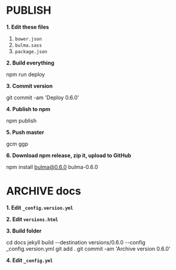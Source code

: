 # PUBLISH

**1. Edit these files**

1. `bower.json`
2. `bulma.sass`
3. `package.json`

**2. Build everything**

npm run deploy

**3. Commit version**

git commit -am 'Deploy 0.6.0'

**4. Publish to npm**

npm publish

**5. Push master**

gcm
ggp

**6. Download npm release, zip it, upload to GitHub**

npm install bulma@0.6.0
bulma-0.6.0

# ARCHIVE docs

**1. Edit `_config.version.yml`**

**2. Edit `versions.html`**

**3. Build folder**

cd docs
jekyll build --destination versions/0.6.0 --config _config.version.yml
git add .
git commit -am 'Archive version 0.6.0'

**4. Edit `_config.yml`**
